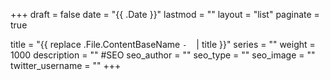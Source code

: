 +++
draft = false
date = "{{ .Date }}"
lastmod = ""
layout = "list"
paginate = true

title = "{{ replace .File.ContentBaseName `-` ` ` | title }}"
series = ""
  weight = 1000
description = ""
#SEO
seo_author = ""
seo_type = ""
seo_image = ""
twitter_username = ""
+++